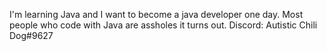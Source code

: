 I'm learning Java and I want to become a java developer one day.
Most people who code with Java are assholes it turns out.
Discord: Autistic Chili Dog#9627
